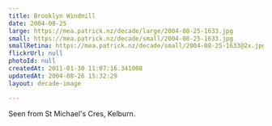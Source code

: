 ```yaml
---
title: Brooklyn Windmill
date: 2004-08-25
large: https://mea.patrick.nz/decade/large/2004-08-25-1633.jpg
small: https://mea.patrick.nz/decade/small/2004-08-25-1633.jpg
smallRetina: https://mea.patrick.nz/decade/small/2004-08-25-1633@2x.jpg
flickrUrl: null
photoId: null
createdAt: 2011-01-30 11:07:16.341008
updatedAt: 2004-08-26 15:32:29
layout: decade-image

---
```

Seen from St Michael's Cres, Kelburn.
